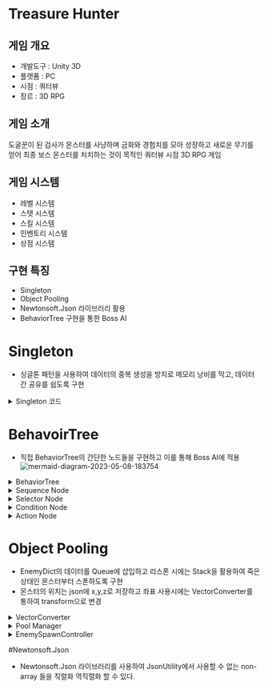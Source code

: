 # Treasure Hunter


## 게임 개요

* 개발도구 : Unity 3D
* 플랫폼 : PC
* 시점 : 쿼터뷰
* 장르 : 3D RPG

## 게임 소개
도굴꾼이 된 검사가 몬스터를 사냥하며 금화와 경험치를 모아 성장하고 새로운 무기를 얻어 최종 보스 몬스터를 처치하는 것이 목적인 쿼터뷰 시점 3D RPG 게임

## 게임 시스템
* 레벨 시스템
* 스텟 시스템
* 스킬 시스템
* 인벤토리 시스템
* 상점 시스템

## 구현 특징
* Singleton
* Object Pooling
* Newtonsoft.Json 라이브러리 활용
* BehaviorTree 구현을 통한 Boss AI



# Singleton
* 싱글톤 패턴을 사용하여 데이터의 중복 생성을 방지로 메모리 낭비를 막고, 데이터 간 공유를 쉽도록 구현
<details>
<summary>Singleton 코드</summary>
<div markdown="1">

```C#
public class Managers : MonoBehaviour // 싱글톤
{
    static Managers s_Instance;
    static Managers Instance { get { Init(); return s_Instance; } } // 프로퍼티 사용

    InputManager _input = new InputManager();
    GameManagerExt _game = new GameManagerExt();
    DataManager _data = new DataManager();
    PoolManager _pool = new PoolManager();

    public static GameManagerExt Game { get => Instance._game; }
    public static InputManager Input { get => Instance._input; }
    public static DataManager Data { get => Instance._data; }
    public static PoolManager Pool { get => Instance._pool; }
 
    void Start()
    {
        Init();
    }

    void Update()
    { 
        _input.MouseUpdate(); 
        _input.KeyboardUpdate();
    }

    static void Init()
    {
        if (s_Instance == null)
        {
            GameObject go = GameObject.Find("@Managers");
            if (go == null)
            {
                go = new GameObject { name = "@Managers" };
                go.AddComponent<Managers>();
            }
            DontDestroyOnLoad(go);
            s_Instance = go.GetComponent<Managers>();

            s_Instance._data.Init();
            s_Instance._pool.LoadTheLastPosition();
        }
    }
}
```
</div>
</details>    
    
    
# BehavoirTree
* 직접 BehaviorTree의 간단한 노드들을 구현하고 이를 통해 Boss AI에 적용
![mermaid-diagram-2023-05-08-183754](https://github.com/cowkjw/Graduation/assets/83215829/13cbb036-3474-477a-9540-da655a2f122b)
<details>
<summary>BehaviorTree</summary>
<div markdown="1">
    
```C#
public interface INode
{
    bool Execute();
}

public class BehaviorTree
{
    INode rootNode;

    public void SetRootNode(INode rootNode)
    {
        this.rootNode = rootNode;
    }

    public void Update()
    {
        rootNode.Execute();
    }
}

````
</div>
</details>

<details>
<summary>Sequence Node</summary>
<div markdown="1">
    
```C#
public class Sequence : INode
{
    List<INode> children = new List<INode>();

    public void AddChild(INode child)
    {
        children.Add(child);
    }

    public bool Execute()
    {
        foreach (INode child in children)
        {
            if (!child.Execute())
            {
                return false;
            }
        }
        return true;
    }
}
````
</div>
</details>
    
<details>
<summary>Selector Node</summary>
<div markdown="1">
    
```C#
public class Selector : INode
{
    List<INode> children = new List<INode>();

    public void AddChild(INode child)
    {
        children.Add(child);
    }

    public bool Execute()
    {
        foreach (INode child in children)
        {
            if (child.Execute())
            {
                return true;
            }
        }
        return false;
    }
}
````
</div>
</details>

<details>
<summary>Condition Node</summary>
<div markdown="1">
    
```C#
public class ConditionNode : INode
{
    Func<bool> condition; // 참인지 확인

    public ConditionNode(Func<bool> condition)
    {
        this.condition = condition;
    }

    public bool Execute()
    {
        return condition();
    }
}
````
</div>
</details>

<details>
<summary>Action Node</summary>
<div markdown="1">
    
```C#
public class ActionNode : INode
{
     Action action;

    public ActionNode(Action action)
    {
        this.action = action;
    }

    public bool Execute()
    {
        action();
        return true;
    }
}
````
</div>
</details>  
 

   

# Object Pooling
* EnemyDict의 데이터를 Queue에 삽입하고 리스폰 시에는 Stack을 활용하여 죽은 상태인 몬스터부터 스폰하도록 구현
* 몬스터의 위치는 json에 x,y,z로 저장하고 좌표 사용시에는 VectorConverter를 통하여 transform으로 변경
<details>
<summary>VectorConverter</summary>
<div markdown="1">
    
```C#
[Serializable]
public class VectorConverter // 몬스터 위치 변환
{
    public float x;
    public float y;
    public float z;

    public VectorConverter(Vector3 vector)
    {
        this.x = vector.x;
        this.y = vector.y;
        this.z = vector.z;
    }

    public Vector3 ToVecotr3()
    {
        return new Vector3(this.x, this.y, this.z);
    }
}
```
</div>
</details>

<details>
<summary>Pool Manager</summary>
<div markdown="1">    
    
```C#
  public void Init()
    {
        if(GameObject.FindObjectOfType<DungeonScene>() is BossDungeonScene) // 던전이 보스 던전이라면
        {
            return; 
        }
        _monsterPrefab = Resources.Load<GameObject>("Prefabs/Skelton");
        _poolManagers = new GameObject { name = "@PoolManagers" };
        MonsterPool = new Queue<GameObject>();
        foreach (var data in Managers.Data.EnemyDict)
        {
            if (_monsterPrefab == null)
            {
#if UNITY_EDITOR
                Debug.LogError("몬스터 프리팹 NULL");
#endif
                return;
            }
            GameObject monster = GameObject.Instantiate(_monsterPrefab, data.Value.ToVecotr3(), Quaternion.identity);
            monster.name = data.Key;
            monster.SetActive(false);
            MonsterPool.Enqueue(monster);
            monster.transform.SetParent(_poolManagers.transform);
        }

    }
```
</div>
</details>    

<details>
<summary>EnemySpawnController</summary>
<div markdown="1">    
    
```C#
    int _maximumEnemy = 9;
    float _spawnDelay = 5.0f;
    Stack<GameObject> _enemyStack = new Stack<GameObject>();
    public void Start()
    {
        InitSpawnEnemies();
        StartCoroutine(SpawnEnemiesCoroutine(_spawnDelay));
    }

    IEnumerator SpawnEnemiesCoroutine(float delay)
    {
        while (true)
        {
            while (Managers.Pool.MonsterPool.Count != 0) // 소환 후 리스폰을 위함으로 큐가 빌때까지
            {
                GameObject enemy = Managers.Pool.MonsterPool.Peek();
                _enemyStack.Push(enemy); // 순서대로 스택에 넣어둠
                Managers.Pool.MonsterPool.Dequeue();
            }

            yield return new WaitForSeconds(delay);

            while(_enemyStack.Count!=0) // 순서대로 넣었기 때문에 죽은 순서로 들어감 
            {
                _enemyStack.Pop().SetActive(true);
            }
        }

    }

    void InitSpawnEnemies() // 설정한 수만큼 몬스터 소환
    {
        for (int i = 0; i < _maximumEnemy; i++)
        {
            GameObject enemy = Managers.Pool.MonsterPool.Peek();
            enemy.SetActive(true);
            Managers.Pool.MonsterPool.Dequeue();
        }
    }
```
</div>
</details>  

#Newtonsoft.Json
* Newtonsoft.Json 라이브러리를 사용하여 JsonUtility에서 사용할 수 없는 non-array 들을 직렬화 역직렬화 할 수 있다. 

